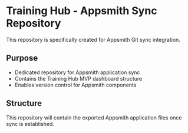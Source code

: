 # Training Hub - Appsmith Sync Repository

This repository is specifically created for Appsmith Git sync integration.

## Purpose
- Dedicated repository for Appsmith application sync
- Contains the Training Hub MVP dashboard structure
- Enables version control for Appsmith components

## Structure
This repository will contain the exported Appsmith application files once sync is established.
